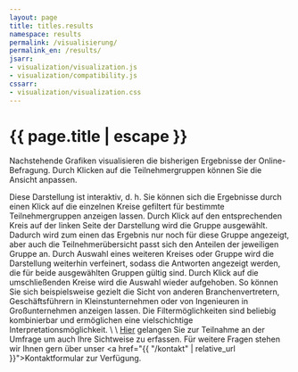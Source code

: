 ```yaml
---
layout: page
title: titles.results
namespace: results
permalink: /visualisierung/
permalink_en: /results/
jsarr:
- visualization/visualization.js
- visualization/compatibility.js
cssarr:
- visualization/visualization.css
---
```


<h1 class="page-title">{{ page.title | escape }}</h1>

Nachstehende Grafiken visualisieren die bisherigen Ergebnisse der Online-Befragung. Durch Klicken auf die Teilnehmergruppen können Sie die Ansicht anpassen.



<div id="karobau_viz"></div>
<center><div id="viz_compat"></div></center>


Diese Darstellung ist interaktiv, d. h. Sie können sich die Ergebnisse durch einen Klick auf die einzelnen Kreise gefiltert für bestimmte Teilnehmergruppen anzeigen lassen. Durch Klick auf den entsprechenden Kreis auf der linken Seite der Darstellung wird die Gruppe ausgewählt. Dadurch wird zum einen das Ergebnis nur noch für diese Gruppe angezeigt, aber auch die Teilnehmerübersicht passt sich den Anteilen der jeweiligen Gruppe an.
Durch Auswahl eines weiteren Kreises oder Gruppe wird die Darstellung weiterhin verfeinert, sodass die Antworten angezeigt werden, die für beide ausgewählten Gruppen gültig sind.
Durch Klick auf die umschließenden Kreise wird die Auswahl wieder aufgehoben.
So können Sie sich beispielsweise gezielt die Sicht von anderen Branchenvertretern, Geschäftsführern in Kleinstunternehmen oder von Ingenieuren in Großunternehmen anzeigen lassen. Die Filtermöglichkeiten sind beliebig kombinierbar und ermöglichen eine vielschichtige Interpretationsmöglichkeit.
 \\
 \\
<a target="_blank" rel="noopener noreferrer" href="https://websites.fraunhofer.de/iwu-surveys/index.php/197925?lang=de">Hier</a> gelangen Sie zur Teilnahme an der Umfrage um auch Ihre Sichtweise zu erfassen. 
Für weitere Fragen stehen wir Ihnen gern über unser <a href="{{ "/kontakt" | relative_url }}">Kontaktformular</a> zur Verfügung.
